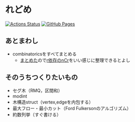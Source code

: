 # れどめ
[![Actions Status](https://github.com/idat50me/cpp_lib/workflows/verify/badge.svg)](https://github.com/idat50me/cpp_lib/actions)
[![GitHub Pages](https://img.shields.io/static/v1?label=GitHub+Pages&message=+&color=brightgreen&logo=github)](https://idat50me.github.io/cpp_lib/)

## あとまわし
- combinatoricsをすべてまとめる
	- [まとめた](combinatorics/combinatorics.cpp)ので[r依存のnCr](combinatorics/mod_ncr2.cpp)をいい感じに整理できるとよし

## そのうちつくりたいもの
- セグ木（RMQ，区間和）
- modint
- 木構造struct（vertex,edgeを内包する）
- 最大フロー・最小カット（Ford Fulkersonのアルゴリズム）
- 約数列挙（すぐ書ける）

